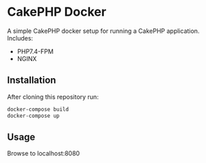 # CakePHP Docker

A simple CakePHP docker setup for running a CakePHP application. Includes:

- PHP7.4-FPM
- NGINX

## Installation

After cloning this repository run:

```bash
docker-compose build
docker-compose up
```

## Usage

Browse to localhost:8080